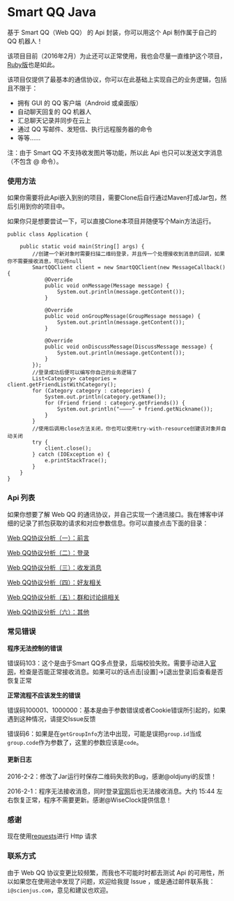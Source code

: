 # Smart QQ Java

基于 Smart QQ（Web QQ） 的 Api 封装，你可以用这个 Api 制作属于自己的 QQ 机器人！

该项目目前（2016年2月）为止还可以正常使用，我也会尽量一直维护这个项目，[Ruby版][ruby]也是如此。

该项目仅提供了最基本的通信协议，你可以在此基础上实现自己的业务逻辑，包括且不限于：

- 拥有 GUI 的 QQ 客户端（Android 或桌面版）
- 自动聊天回复的 QQ 机器人
- 汇总聊天记录并同步在云上
- 通过 QQ 写邮件、发短信、执行远程服务器的命令
- 等等……

注：由于 Smart QQ 不支持收发图片等功能，所以此 Api 也只可以发送文字消息（不包含 @ 命令）。

### 使用方法

如果你需要将此Api嵌入到别的项目，需要Clone后自行通过Maven打成Jar包，然后引用到你的项目中。

如果你只是想要尝试一下，可以直接Clone本项目并随便写个Main方法运行。

```
public class Application {

    public static void main(String[] args) {
        //创建一个新对象时需要扫描二维码登录，并且传一个处理接收到消息的回调，如果你不需要接收消息，可以传null
        SmartQQClient client = new SmartQQClient(new MessageCallback() {
            @Override
            public void onMessage(Message message) {
                System.out.println(message.getContent());
            }

            @Override
            public void onGroupMessage(GroupMessage message) {
                System.out.println(message.getContent());
            }

            @Override
            public void onDiscussMessage(DiscussMessage message) {
                System.out.println(message.getContent());
            }
        });
        //登录成功后便可以编写你自己的业务逻辑了
        List<Category> categories = client.getFriendListWithCategory();
        for (Category category : categories) {
            System.out.println(category.getName());
            for (Friend friend : category.getFriends()) {
                System.out.println("————" + friend.getNickname());
            }
        }
        //使用后调用close方法关闭，你也可以使用try-with-resource创建该对象并自动关闭
        try {
            client.close();
        } catch (IOException e) {
            e.printStackTrace();
        }
    }
}
```

### Api 列表

如果你想要了解 Web QQ 的通讯协议，并自己实现一个通讯接口。我在博客中详细的记录了抓包获取的请求和对应参数信息。你可以直接点击下面的目录：

[Web QQ协议分析（一）：前言][1]

[Web QQ协议分析（二）：登录][2]

[Web QQ协议分析（三）：收发消息][3]

[Web QQ协议分析（四）：好友相关][4]

[Web QQ协议分析（五）：群和讨论组相关][5]

[Web QQ协议分析（六）：其他][6]

### 常见错误

**程序无法控制的错误**

错误码103：这个是由于Smart QQ多点登录，后端校验失败。需要手动进入[官网][8]，检查是否能正常接收消息。如果可以的话点击[设置]->[退出登录]后查看是否恢复正常

**正常流程不应该发生的错误**

错误码100001、1000000：基本是由于参数错误或者Cookie错误所引起的，如果遇到这种情况，请提交Issue反馈

错误码6：如果是在`getGroupInfo`方法中出现，可能是误把`group.id`当成`group.code`作为参数了，这里的参数应该是`code`。

#### 更新日志

2016-2-2：修改了Jar运行时保存二维码失败的Bug，感谢@oldjunyi的反馈！

2016-2-1：程序无法接收消息，同时登录[官网][8]后也无法接收消息。大约 15:44 左右恢复正常，程序不需要更新。感谢@WiseClock提供信息！

### 感谢

现在使用[requests][7]进行 Http 请求

### 联系方式

由于 Web QQ 协议变更比较频繁，而我也不可能时时都去测试 Api 的可用性，所以如果您在使用途中发现了问题，欢迎给我提 Issue ，或是通过邮件联系我：`i@scienjus.com`，意见和建议也欢迎。

[ruby]: https://github.com/ScienJus/qqbot
[1]: http://www.scienjus.com/webqq-analysis-1/
[2]: http://www.scienjus.com/webqq-analysis-1/
[3]: http://www.scienjus.com/webqq-analysis-1/
[4]: http://www.scienjus.com/webqq-analysis-1/
[5]: http://www.scienjus.com/webqq-analysis-1/
[6]: http://www.scienjus.com/webqq-analysis-1/
[7]: https://github.com/caoqianli/requests
[8]: http://w.qq.com
